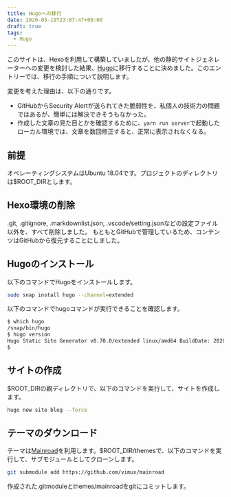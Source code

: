 ```yaml
---
title: Hugoへの移行
date: 2020-05-19T23:07:47+09:00
draft: true
tags:
  - Hugo
---
```


このサイトは、Hexoを利用して構築していましたが、他の静的サイトジェネレーターへの変更を検討した結果、[Hugo](https://gohugo.io/)に移行することに決めました。このエントリーでは、移行の手順について説明します。

<!--more-->

変更を考えた理由は、以下の通りです。

- GitHubからSecurity Alertが送られてきた脆弱性を、私個人の技術力の問題ではあるが、簡単には解決できそうもなかった。
- 作成した文章の見た目とかを確認するために、`yarn run server`で起動したローカル環境では、文章を数回修正すると、正常に表示されなくなる。

## 前提

オペレーティングシステムはUbuntu 18.04です。プロジェクトのディレクトリは$ROOT_DIRとします。

## Hexo環境の削除

.git, .gitignore, .markdownlist.json, .vscode/setting.jsonなどの設定ファイル以外を、すべて削除しました。
もともとGitHubで管理しているため、コンテンツはGitHubから復元することにしました。

## Hugoのインストール

以下のコマンドでHugoをインストールします。

```sh
sudo snap install hugo --channel=extended
```

以下のコマンドでhugoコマンドが実行できることを確認します。

```sh
$ which hugo
/snap/bin/hugo
$ hugo version
Hugo Static Site Generator v0.70.0/extended linux/amd64 BuildDate: 2020-05-13T17:30:34Z
$
```

## サイトの作成

$ROOT_DIRの親ディレクトリで、以下のコマンドを実行して、サイトを作成します。

```sh
hugo new site blog --force
```

## テーマのダウンロード

テーマは[Mainroad](https://github.com/vimux/mainroad/)を利用します。$ROOT_DIR/themesで、以下のコマンドを実行して、サブモジュールとしてクローンします。

```sh
git submodule add https://github.com/vimux/mainroad
```

作成された.gitmoduleとthemes/mainroadをgitにコミットします。
